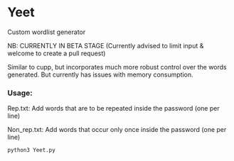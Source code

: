 # Yeet
Custom wordlist generator

NB: CURRENTLY IN BETA STAGE (Currently advised to limit input & welcome to create a pull request)

Similar to cupp, but incorporates much more robust control over the words generated. But currently has issues with memory consumption.

### Usage:

Rep.txt:  Add words that are to be repeated inside the password (one per line)

Non_rep.txt:  Add words that occur only once inside the password (one per line)

<pr><code>python3 Yeet.py</code></pr>
